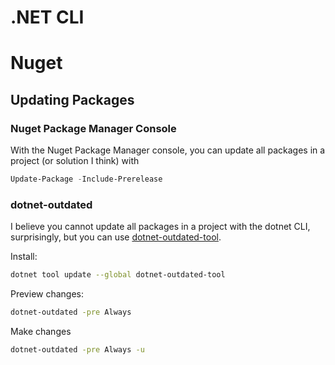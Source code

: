.NET CLI
======

# Nuget
## Updating Packages
### Nuget Package Manager Console
With the Nuget Package Manager console, you can update all packages in a project (or solution I think) with
```powershell
Update-Package -Include-Prerelease
```

### dotnet-outdated
I believe you cannot update all packages in a project with the dotnet CLI, surprisingly, but you can use [dotnet-outdated-tool](https://github.com/dotnet-outdated/dotnet-outdated).

Install:
```bash
dotnet tool update --global dotnet-outdated-tool
```

Preview changes:
```bash
dotnet-outdated -pre Always
```

Make changes
```bash
dotnet-outdated -pre Always -u
```